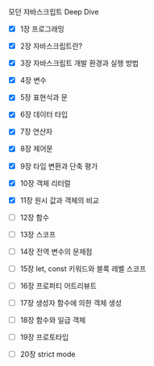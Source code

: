 모던 자바스크립트 Deep Dive

- [x] 1장 프로그래밍
- [x] 2장 자바스크립트란?
- [x] 3장 자바스크립트 개발 환경과 실행 방법

- [x] 4장 변수
- [x] 5장 표현식과 문
- [x] 6장 데이터 타입
- [x] 7장 연산자
- [x] 8장 제어문
- [x] 9장 타입 변환과 단축 평가

- [x] 10장 객체 리터럴
- [x] 11장 원시 값과 객체의 비교
- [ ] 12장 함수
- [ ] 13장 스코프
- [ ] 14장 전역 변수의 문제점
- [ ] 15장 let, const 키워드와 블록 레벨 스코프
- [ ] 16장 프로퍼티 어트리뷰트
- [ ] 17장 생성자 함수에 의한 객체 생성
- [ ] 18장 함수와 일급 객체
- [ ] 19장 프로토타입
- [ ] 20장 strict mode
